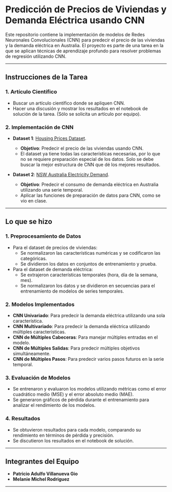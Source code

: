 # Predicción de Precios de Viviendas y Demanda Eléctrica usando CNN

Este repositorio contiene la implementación de modelos de Redes Neuronales Convolucionales (CNN) para predecir el precio de las viviendas y la demanda eléctrica en Australia. El proyecto es parte de una tarea en la que se aplican técnicas de aprendizaje profundo para resolver problemas de regresión utilizando CNN.

---

## **Instrucciones de la Tarea**

### **1. Artículo Científico**
- Buscar un artículo científico donde se apliquen CNN.
- Hacer una discusión y mostrar los resultados en el notebook de solución de la tarea. (Sólo se solicita un artículo por equipo).

### **2. Implementación de CNN**
- **Dataset 1**: [Housing Prices Dataset](https://www.kaggle.com/datasets/yasserh/housing-prices-dataset).
  - **Objetivo**: Predecir el precio de las viviendas usando CNN.
  - El dataset ya tiene todas las características necesarias, por lo que no se requiere preparación especial de los datos. Solo se debe buscar la mejor estructura de CNN que dé los mejores resultados.

- **Dataset 2**: [NSW Australia Electricity Demand](https://www.kaggle.com/datasets/joebeachcapital/nsw-australia-electricity-demand-2018-2023/data).
  - **Objetivo**: Predecir el consumo de demanda eléctrica en Australia utilizando una serie temporal.
  - Aplicar las funciones de preparación de datos para CNN, como se vio en clase.

---

## **Lo que se hizo**

### **1. Preprocesamiento de Datos**
- Para el dataset de precios de viviendas:
  - Se normalizaron las características numéricas y se codificaron las categóricas.
  - Se dividieron los datos en conjuntos de entrenamiento y prueba.
- Para el dataset de demanda eléctrica:
  - Se extrajeron características temporales (hora, día de la semana, mes).
  - Se normalizaron los datos y se dividieron en secuencias para el entrenamiento de modelos de series temporales.

### **2. Modelos Implementados**
- **CNN Univariado**: Para predecir la demanda eléctrica utilizando una sola característica.
- **CNN Multivariado**: Para predecir la demanda eléctrica utilizando múltiples características.
- **CNN de Múltiples Cabeceras**: Para manejar múltiples entradas en el modelo.
- **CNN de Múltiples Salidas**: Para predecir múltiples objetivos simultáneamente.
- **CNN de Múltiples Pasos**: Para predecir varios pasos futuros en la serie temporal.

### **3. Evaluación de Modelos**
- Se entrenaron y evaluaron los modelos utilizando métricas como el error cuadrático medio (MSE) y el error absoluto medio (MAE).
- Se generaron gráficos de pérdida durante el entrenamiento para analizar el rendimiento de los modelos.

### **4. Resultados**
- Se obtuvieron resultados para cada modelo, comparando su rendimiento en términos de pérdida y precisión.
- Se discutieron los resultados en el notebook de solución.

---

## **Integrantes del Equipo**
- **Patricio Adulfo Villanueva Gio**
- **Melanie Michel Rodriguez**

---
